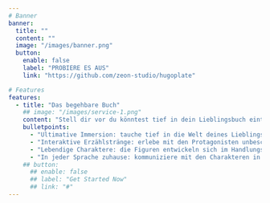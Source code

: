 ```yaml
---
# Banner
banner:
  title: ""
  content: ""
  image: "/images/banner.png"
  button:
    enable: false
    label: "PROBIERE ES AUS"
    link: "https://github.com/zeon-studio/hugoplate"

# Features
features:
  - title: "Das begehbare Buch"
    ## image: "/images/service-1.png"
    content: "Stell dir vor du könntest tief in dein Lieblingsbuch eintauchen. Jede Frage beantwortet bekommen. Jeden Winkel der Geschichte nochmal neu ausloten und noch einen Schritt weiter gehen. Einzig deine Phantasie ist das Limit."
    bulletpoints:
      - "Ultimative Immersion: tauche tief in die Welt deines Lieblingsromans ein"
      - "Interaktive Erzählstränge: erlebe mit den Protagonisten unbeschreibliche Abenteuer"
      - "Lebendige Charaktere: die Figuren entwickeln sich im Handlungsverlauf stetig weiter"
      - "In jeder Sprache zuhause: kommuniziere mit den Charakteren in beliebiger Sprache"
    ## button:
      ## enable: false
      ## label: "Get Started Now"
      ## link: "#"
---
```

